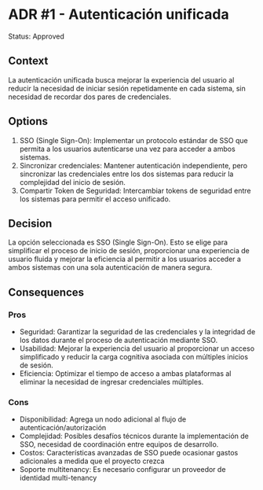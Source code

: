 # ADR #1 - Autenticación unificada

Status: Approved

## Context
La autenticación unificada busca mejorar la experiencia del usuario al reducir la necesidad de iniciar sesión repetidamente en cada sistema, sin necesidad de recordar dos pares de credenciales.

## Options
1. SSO (Single Sign-On): Implementar un protocolo estándar de SSO que permita a los usuarios autenticarse una vez para acceder a ambos sistemas.
2. Sincronizar credenciales: Mantener autenticación independiente, pero sincronizar las credenciales entre los dos sistemas para reducir la complejidad del inicio de sesión.
3. Compartir Token de Seguridad: Intercambiar tokens de seguridad entre los sistemas para permitir el acceso unificado.

## Decision
La opción seleccionada es SSO (Single Sign-On). Esto se elige para simplificar el proceso de inicio de sesión, proporcionar una experiencia de usuario fluida y mejorar la eficiencia al permitir a los usuarios acceder a ambos sistemas con una sola autenticación de manera segura.

## Consequences

### Pros
* Seguridad: Garantizar la seguridad de las credenciales y la integridad de los datos durante el proceso de autenticación mediante SSO.
* Usabilidad: Mejorar la experiencia del usuario al proporcionar un acceso simplificado y reducir la carga cognitiva asociada con múltiples inicios de sesión.
* Eficiencia: Optimizar el tiempo de acceso a ambas plataformas al eliminar la necesidad de ingresar credenciales múltiples.

### Cons
* Disponibilidad: Agrega un nodo adicional al flujo de autenticación/autorización
* Complejidad: Posibles desafíos técnicos durante la implementación de SSO, necesidad de coordinación entre equipos de desarrollo.
* Costos: Características avanzadas de SSO puede ocasionar gastos adicionales a medida que el proyecto crezca
* Soporte multitenancy: Es necesario configurar un proveedor de identidad multi-tenancy